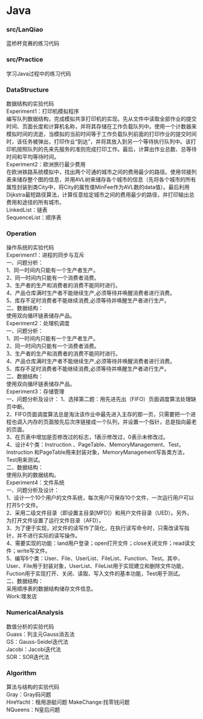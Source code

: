 # Java

### src/LanQiao  
蓝桥杯竞赛的练习代码  
  
### src/Practice  
学习Java过程中的练习代码  
  
### DataStructure  
数据结构的实验代码  
Experiment1：打印机模拟程序  
    编写队列数据结构，完成模拟共享打印机的实现。先从文件中读取全部作业的提交时间、页面长度和计算机名称，并将其存储在工作负载队列中。使用一个计数器来模拟时间的流逝，当模拟的当前时间等于工作负载队列前面的打印作业的提交时间时，该任务被弹出，打印作业“到达”，并将其放入到另一个等待执行队列中。该打印机按照队列的先来先服务的准则完成打印工作。最后，计算出作业总数、总等待时间和平均等待时间。  
Experiment2：欧洲旅行最少费用  
    在欧洲铁路系统模拟中，找出两个可通的城市之间的费用最少的路径。使用邻接列表来储存整个图的信息，并用AVL树来储存各个城市的信息（先将各个城市的所有属性封装到类City中，将City的属性值MinFee作为AVL数的data值）。最后利用Dijkstra最短路径算法，计算任意给定城市之间的费用最少的路径，并打印输出总费用和途径的所有城市。  
LinkedList：链表  
SequenceList：顺序表  
  
### Operation  
操作系统的实验代码  
Experiment1：进程的同步与互斥  
一、问题分析：  
1、同一时间内只能有一个生产者生产。  
2、同一时间内只能有一个消费者消费。  
3、生产者的生产和消费者的消费不能同时进行。  
4、产品仓库满时生产者不能继续生产,必须等待并唤醒消费者进行消费。  
5、库存不足时消费者不能继续消费,必须等待并唤醒生产者进行生产。  
二、数据结构：  
使用双向循环链表储存产品。  
Experiment2：处理机调度  
一、问题分析：  
1、同一时间内只能有一个生产者生产。  
2、同一时间内只能有一个消费者消费。  
3、生产者的生产和消费者的消费不能同时进行。  
4、产品仓库满时生产者不能继续生产,必须等待并唤醒消费者进行消费。  
5、库存不足时消费者不能继续消费,必须等待并唤醒生产者进行生产。  
二、数据结构：  
使用双向循环链表储存产品。  
Experiment3：存储管理  
一、问题分析及设计：
1、选择第二题：用先进先出（FIFO）页面调度算法处理缺页中断。  
2、FIFO页面调度算法总是淘汰该作业中最先进入主存的那一页，只需要把一个进程也调入内存的页面按先后次序链接成一个队列，并设置一个指针，总是指向最老的页面。  
3、在页表中增加是否修改过的标志，1表示修改过，0表示未修改过。  
4、设计4个类：Instruction 、PageTable、MemoryManagement、Test，Instruction 和PageTable用来封装对象，MemoryManagement写各类方法，Test用来测试。  
二、数据结构：  
使用队列的数据结构。  
Experiment4：文件系统  
一、问题分析及设计：  
1、设计一个10个用户的文件系统，每次用户可保存10个文件，一次运行用户可以打开5个文件。  
2、采用二级文件目录（即设置主目录[MFD]）和用户文件目录（UED）。另外，为打开文件设置了运行文件目录（AFD）。  
3、为了便于实现，对文件的读写作了简化，在执行读写命令时，只需改读写指针，并不进行实际的读写操作。  
4、需要实现的功能：land用户登录；open打开文件；close关闭文件；read读文件；write写文件。  
5、编写6个类：User、File、UserList、FileList、Function、Test。其中，User、File用于封装对象，UserList、FileList用于实现建立和删除文件功能， Fuction用于实现打开、关闭、读取、写入文件的基本功能，Test用于测试。  
二、数据结构：  
采用顺序表的数据结构储存文件信息。  
Work:理发店  

### NumericalAnalysis  
数值分析的实验代码  
Guass：列主元Gauss消去法  
GS：Gauss-Seidel迭代法  
Jacobi：Jacobi迭代法  
SOR：SOR迭代法  

### Algorithm  
算法与结构的实验代码  
Gray：Gray码问题  
HireYacht：租用游艇问题
MakeChange:找零钱问题   
NQueens：N皇后问题  
